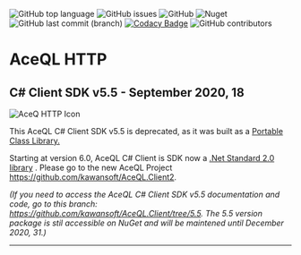 ![GitHub top language](https://img.shields.io/github/languages/top/kawansoft/AceQL.Client) ![GitHub issues](https://img.shields.io/github/issues/kawansoft/AceQL.Client) ![GitHub](https://img.shields.io/github/license/kawansoft/AceQL.Client) 
![Nuget](https://img.shields.io/nuget/dt/AceQL.Client)![GitHub last commit (branch)](https://img.shields.io/github/last-commit/kawansoft/AceQL.Client/master)
[![Codacy Badge](https://app.codacy.com/project/badge/Grade/a4f4c37d44544bd5bf7dde9526d9e5eb)](https://www.codacy.com/gh/kawansoft/AceQL.Client?utm_source=github.com&amp;utm_medium=referral&amp;utm_content=kawansoft/AceQL.Client&amp;utm_campaign=Badge_Grade)
![GitHub contributors](https://img.shields.io/github/contributors/kawansoft/AceQL.Client)

# AceQL HTTP 

## C# Client SDK v5.5 - September 2020, 18

<img src="https://www.aceql.com/favicon.png" alt="AceQ HTTP Icon"/>

This AceQL C# Client SDK  v5.5 is deprecated, as it was built as a [Portable Class Library.](https://docs.microsoft.com/dotnet/framework/cross-platform/portable-class-library)

Starting at version 6.0, AceQL C# Client is SDK now a [.Net Standard 2.0 library](https://docs.microsoft.com/dotnet/standard/net-standard) . Please go to the new AceQL Project https://github.com/kawansoft/AceQL.Client2. 

*(If you need to access the  AceQL C# Client SDK  v5.5 documentation and code, go to this branch: https://github.com/kawansoft/AceQL.Client/tree/5.5. The 5.5 version package is stil accessible on NuGet and will be maintened until December 2020, 31.)* 

------


